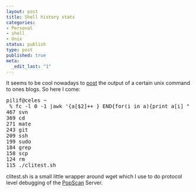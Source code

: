 ```yaml
---
layout: post
title: Shell history stats
categories:
- Personal
- shell
- Unix
status: publish
type: post
published: true
meta:
  _edit_last: "1"
---
```

It seems to be cool nowadays to <a href="http://jimmac.musichall.cz/log/?p=427">post</a> the output of a certain unix command to ones blogs. So here I come:
<pre class="code">pilif@celes ~
 % fc -l 0 -1 |awk '{a[$2]++ } END{for(i in a){print a[i] " " i}}'|sort -rn|head
467 svn
369 cd
271 mate
243 git
209 ssh
199 sudo
184 grep
158 scp
124 rm
115 ./clitest.sh</pre>
clitest.sh is a small little wrapper around wget which I use to do protocol level debugging of the <a href="http://www.popscan.ch">PopScan</a> Server.
